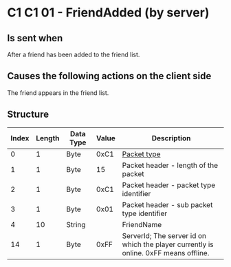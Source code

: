 # C1 C1 01 - FriendAdded (by server)

## Is sent when

After a friend has been added to the friend list.

## Causes the following actions on the client side

The friend appears in the friend list.

## Structure

| Index | Length | Data Type | Value | Description |
|-------|--------|-----------|-------|-------------|
| 0 | 1 |   Byte   | 0xC1  | [Packet type](PacketTypes.md) |
| 1 | 1 |    Byte   |   15   | Packet header - length of the packet |
| 2 | 1 |    Byte   | 0xC1  | Packet header - packet type identifier |
| 3 | 1 |    Byte   | 0x01  | Packet header - sub packet type identifier |
| 4 | 10 | String |  | FriendName |
| 14 | 1 | Byte | 0xFF | ServerId; The server id on which the player currently is online. 0xFF means offline. |
